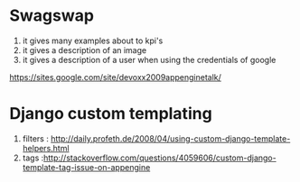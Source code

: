# Swagswap #
  1. it gives many examples about to kpi's
  1. it gives a description of an image
  1. it gives a description of a user when using the credentials of google

https://sites.google.com/site/devoxx2009appenginetalk/


# Django custom templating #
  1. filters : http://daily.profeth.de/2008/04/using-custom-django-template-helpers.html
  1. tags :http://stackoverflow.com/questions/4059606/custom-django-template-tag-issue-on-appengine